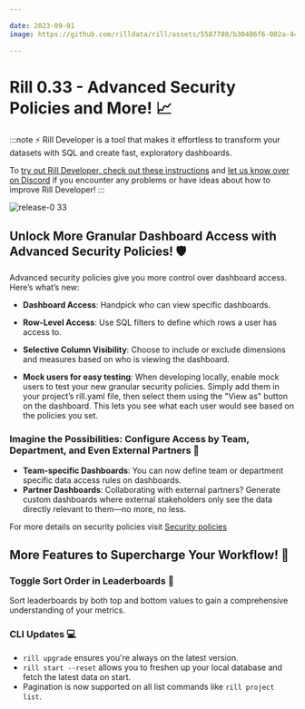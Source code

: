 ```yaml
---

date: 2023-09-01
image: https://github.com/rilldata/rill/assets/5587788/b30486f6-002a-445d-8a1b-955b6ec0066d

---
```


# Rill 0.33 - Advanced Security Policies and More! 📈

:::note
⚡ Rill Developer is a tool that makes it effortless to transform your datasets with SQL and create fast, exploratory dashboards.

To [try out Rill Developer, check out these instructions](../home/install) and [let us know over on Discord](https://bit.ly/3bbcSl9) if you encounter any problems or have ideas about how to improve Rill Developer!
:::

![release-0 33](https://cdn.rilldata.com/docs/release-notes/release-0.33-gif)

## Unlock More Granular Dashboard Access with Advanced Security Policies! 🛡️
Advanced security policies give you more control over dashboard access. Here’s what’s new:

- **Dashboard Access**: Handpick who can view specific dashboards.

- **Row-Level Access**: Use SQL filters to define which rows a user has access to.

- **Selective Column Visibility**: Choose to include or exclude dimensions and measures based on who is viewing the dashboard.

- **Mock users for easy testing**: When developing locally, enable mock users to test your new granular security policies. Simply add them in your project’s rill.yaml file, then select them using the "View as" button on the dashboard.
  This lets you see what each user would see based on the policies you set.

### Imagine the Possibilities: Configure Access by Team, Department, and Even External Partners 🌟
- **Team-specific Dashboards**: You can now define team or department specific data access rules on dashboards.
- **Partner Dashboards**: Collaborating with external partners? Generate custom dashboards where external stakeholders only see the data directly relevant to them—no more, no less.

For more details on security policies visit [Security policies](../manage/security)

## More Features to Supercharge Your Workflow! 🚀
### Toggle Sort Order in Leaderboards 🔄
Sort leaderboards by both top and bottom values to gain a comprehensive understanding of your metrics.

### CLI Updates 💻
- `rill upgrade` ensures you're always on the latest version.
- `rill start --reset` allows you to freshen up your local database and fetch the latest data on start.
- Pagination is now supported on all list commands like `rill project list`.